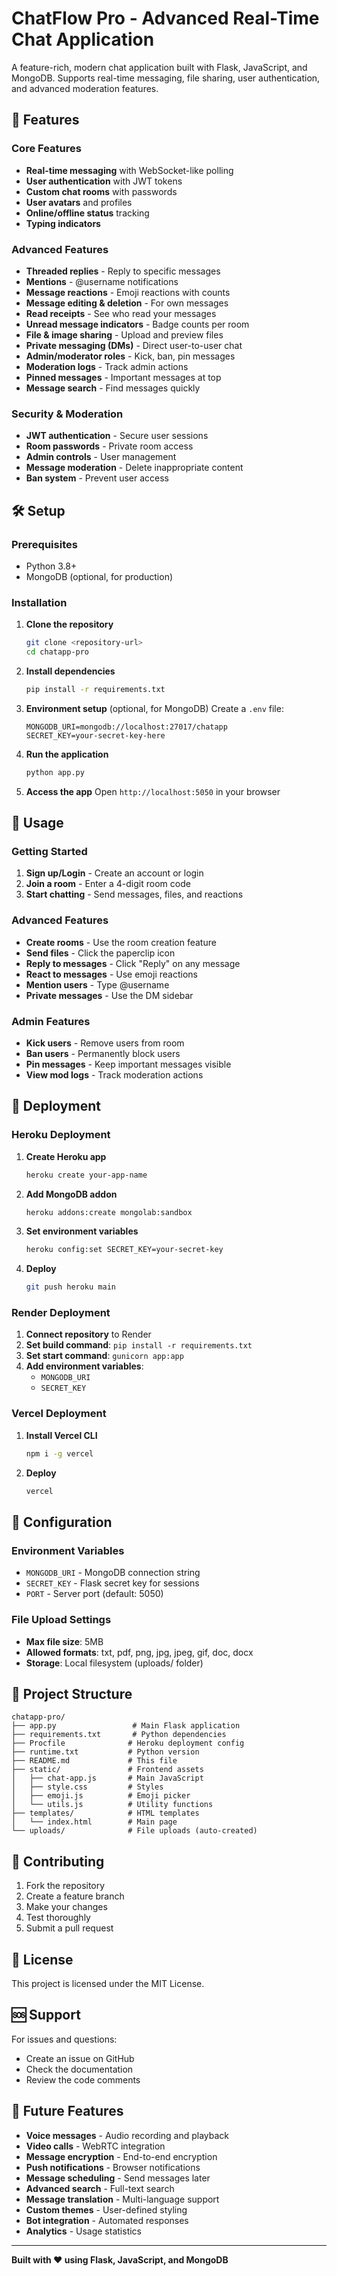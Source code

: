 # ChatFlow Pro - Advanced Real-Time Chat Application

A feature-rich, modern chat application built with Flask, JavaScript, and MongoDB. Supports real-time messaging, file sharing, user authentication, and advanced moderation features.

## 🚀 Features

### Core Features
- **Real-time messaging** with WebSocket-like polling
- **User authentication** with JWT tokens
- **Custom chat rooms** with passwords
- **User avatars** and profiles
- **Online/offline status** tracking
- **Typing indicators**

### Advanced Features
- **Threaded replies** - Reply to specific messages
- **Mentions** - @username notifications
- **Message reactions** - Emoji reactions with counts
- **Message editing & deletion** - For own messages
- **Read receipts** - See who read your messages
- **Unread message indicators** - Badge counts per room
- **File & image sharing** - Upload and preview files
- **Private messaging (DMs)** - Direct user-to-user chat
- **Admin/moderator roles** - Kick, ban, pin messages
- **Moderation logs** - Track admin actions
- **Pinned messages** - Important messages at top
- **Message search** - Find messages quickly

### Security & Moderation
- **JWT authentication** - Secure user sessions
- **Room passwords** - Private room access
- **Admin controls** - User management
- **Message moderation** - Delete inappropriate content
- **Ban system** - Prevent user access

## 🛠️ Setup

### Prerequisites
- Python 3.8+
- MongoDB (optional, for production)

### Installation

1. **Clone the repository**
   ```bash
   git clone <repository-url>
   cd chatapp-pro
   ```

2. **Install dependencies**
   ```bash
   pip install -r requirements.txt
   ```

3. **Environment setup** (optional, for MongoDB)
   Create a `.env` file:
   ```env
   MONGODB_URI=mongodb://localhost:27017/chatapp
   SECRET_KEY=your-secret-key-here
   ```

4. **Run the application**
   ```bash
   python app.py
   ```

5. **Access the app**
   Open `http://localhost:5050` in your browser

## 📱 Usage

### Getting Started
1. **Sign up/Login** - Create an account or login
2. **Join a room** - Enter a 4-digit room code
3. **Start chatting** - Send messages, files, and reactions

### Advanced Features
- **Create rooms** - Use the room creation feature
- **Send files** - Click the paperclip icon
- **Reply to messages** - Click "Reply" on any message
- **React to messages** - Use emoji reactions
- **Mention users** - Type @username
- **Private messages** - Use the DM sidebar

### Admin Features
- **Kick users** - Remove users from room
- **Ban users** - Permanently block users
- **Pin messages** - Keep important messages visible
- **View mod logs** - Track moderation actions

## 🚀 Deployment

### Heroku Deployment
1. **Create Heroku app**
   ```bash
   heroku create your-app-name
   ```

2. **Add MongoDB addon**
   ```bash
   heroku addons:create mongolab:sandbox
   ```

3. **Set environment variables**
   ```bash
   heroku config:set SECRET_KEY=your-secret-key
   ```

4. **Deploy**
   ```bash
   git push heroku main
   ```

### Render Deployment
1. **Connect repository** to Render
2. **Set build command**: `pip install -r requirements.txt`
3. **Set start command**: `gunicorn app:app`
4. **Add environment variables**:
   - `MONGODB_URI`
   - `SECRET_KEY`

### Vercel Deployment
1. **Install Vercel CLI**
   ```bash
   npm i -g vercel
   ```

2. **Deploy**
   ```bash
   vercel
   ```

## 🔧 Configuration

### Environment Variables
- `MONGODB_URI` - MongoDB connection string
- `SECRET_KEY` - Flask secret key for sessions
- `PORT` - Server port (default: 5050)

### File Upload Settings
- **Max file size**: 5MB
- **Allowed formats**: txt, pdf, png, jpg, jpeg, gif, doc, docx
- **Storage**: Local filesystem (uploads/ folder)

## 📁 Project Structure

```
chatapp-pro/
├── app.py                 # Main Flask application
├── requirements.txt       # Python dependencies
├── Procfile              # Heroku deployment config
├── runtime.txt           # Python version
├── README.md             # This file
├── static/               # Frontend assets
│   ├── chat-app.js       # Main JavaScript
│   ├── style.css         # Styles
│   ├── emoji.js          # Emoji picker
│   └── utils.js          # Utility functions
├── templates/            # HTML templates
│   └── index.html        # Main page
└── uploads/              # File uploads (auto-created)
```

## 🤝 Contributing

1. Fork the repository
2. Create a feature branch
3. Make your changes
4. Test thoroughly
5. Submit a pull request

## 📄 License

This project is licensed under the MIT License.

## 🆘 Support

For issues and questions:
- Create an issue on GitHub
- Check the documentation
- Review the code comments

## 🔮 Future Features

- **Voice messages** - Audio recording and playback
- **Video calls** - WebRTC integration
- **Message encryption** - End-to-end encryption
- **Push notifications** - Browser notifications
- **Message scheduling** - Send messages later
- **Advanced search** - Full-text search
- **Message translation** - Multi-language support
- **Custom themes** - User-defined styling
- **Bot integration** - Automated responses
- **Analytics** - Usage statistics

---

**Built with ❤️ using Flask, JavaScript, and MongoDB** 